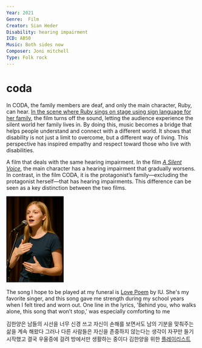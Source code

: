 ```yaml
---
Year: 2021
Genre:  Film
Creator: Sian Heder
Disability: hearing impairment
ICD: AB50
Music: Both sides now
Composer: Joni mitchell
Type: Folk rock
---
```


# coda

In CODA, the family members are deaf, and only the main character, Ruby, can hear. [In the scene where Ruby sings on stage using sign language for her family](https://www.youtube.com/watch?v=SgKvP0O0nyI), the film turns off the sound, letting the audience experience the silent world her family lives in. By doing this, music becomes a bridge that helps people understand and connect with a different world. It shows that disability is not just a limit to overcome, but a different way of living. This perspective has inspired empathy and respect toward those who live with disabilities.

A film that deals with the same hearing impairment. In the film [*A Silent Voice*](jin_guangxin.md), the main character has a hearing impairment that gradually worsens. In contrast, in the film CODA, it is the protagonist’s family—excluding the protagonist herself—that has hearing impairments. This difference can be seen as a key distinction between the two films.

<img src="./hangahyeon_img.png" alt="it is a scene where someone sings on stage using sign language" style="width:30%;" />

The song I hope to be played at my funeral is [Love Poem](https://www.youtube.com/watch?v=OcVmaIlHZ1o) by IU. She's my favorite singer, and this song gave me strength during my school years when I felt tired and worn out. One line in the lyrics, 'Behind you, who walks alone, this song that won’t stop,' was especially comforting to me

김한양은 남들의 시선을 너무 신경 쓰고 자신이 손해를 보면서도 남의 기분을 맞춰주는 삶을 계속 해왔다 그러나 다른 사람들은 자신을 존중하지 않는다는 생각이 자꾸만 들기 시작했고 결국 우울증에 걸려 방에서만 생활하는 중이다
김한양을 위한 [플레이리스트](https://www.youtube.com/watch?v=vORDkdgLzEs&list=PLubBQiNZJ3yW37YgCGFk1k0-1ao9UUhZv&pp=gAQB) 
